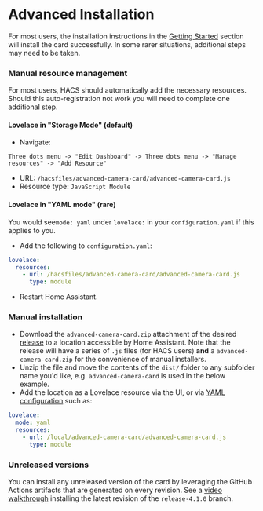 # Advanced Installation

For most users, the installation instructions in the [Getting Started](README.md) section will install the card successfully. In some rarer situations, additional steps may need to be taken.

### Manual resource management

For most users, HACS should automatically add the necessary resources. Should this auto-registration not work you will need to complete one additional step.

#### Lovelace in "Storage Mode" (default)

- Navigate:

```
Three dots menu -> "Edit Dashboard" -> Three dots menu -> "Manage resources" -> "Add Resource"
```

- URL: `/hacsfiles/advanced-camera-card/advanced-camera-card.js`
- Resource type: `JavaScript Module`

#### Lovelace in "YAML mode" (rare)

You would see`mode: yaml` under `lovelace:` in your `configuration.yaml` if this applies to you.

- Add the following to `configuration.yaml`:

```yaml
lovelace:
  resources:
    - url: /hacsfiles/advanced-camera-card/advanced-camera-card.js
      type: module
```

- Restart Home Assistant.

### Manual installation

- Download the `advanced-camera-card.zip` attachment of the desired [release](https://github.com/dermotduffy/advanced-camera-card/releases) to a location accessible by Home Assistant. Note that the release will have a series of `.js` files (for HACS users) **and** a `advanced-camera-card.zip` for the convenience of manual installers.
- Unzip the file and move the contents of the `dist/` folder to any subfolder name you'd like, e.g. `advanced-camera-card` is used in the below example.
- Add the location as a Lovelace resource via the UI, or via [YAML configuration](https://www.home-assistant.io/lovelace/dashboards/#resources) such as:

```yaml
lovelace:
  mode: yaml
  resources:
    - url: /local/advanced-camera-card/advanced-camera-card.js
      type: module
```

### Unreleased versions

You can install any unreleased version of the card by leveraging the GitHub Actions artifacts that are generated on every revision. See a [video walkthrough](https://user-images.githubusercontent.com/29582865/228320074-6a2607f5-c637-48d5-b833-a553f8df8f4f.mp4) installing the latest revision of the `release-4.1.0` branch.
